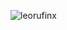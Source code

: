 
<p> <img align="center" src="https://github-readme-stats.vercel.app/api/top-langs/?username=leorufinx&layout=donut" alt="leorufinx" /> </p>


